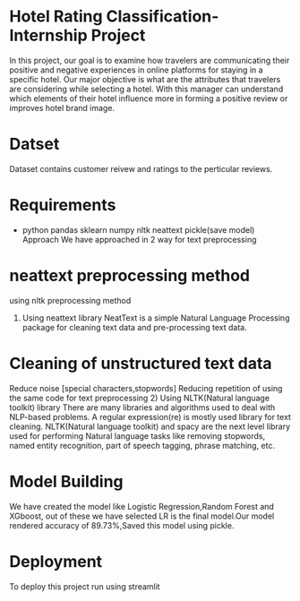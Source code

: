 # Hotel Rating Classification-Internship Project
In this project, our goal is to examine how travelers are communicating their positive and negative experiences in online platforms for staying in a specific hotel. Our major objective is what are the attributes that travelers are considering while selecting a hotel. With this manager can understand which elements of their hotel influence more in forming a positive review or improves hotel brand image.

# Datset
Dataset contains customer reivew and ratings to the perticular reviews.

# Requirements
* python
pandas
sklearn
numpy
nltk
neattext
pickle(save model)
Approach
We have approached in 2 way for text preprocessing

# neattext preprocessing method
using nltk preprocessing method
1) Using neattext library
NeatText is a simple Natural Language Processing package for cleaning text data and pre-processing text data.

# Cleaning of unstructured text data
Reduce noise [special characters,stopwords]
Reducing repetition of using the same code for text preprocessing
2) Using NLTK(Natural language toolkit) library
There are many libraries and algorithms used to deal with NLP-based problems. A regular expression(re) is mostly used library for text cleaning. NLTK(Natural language toolkit) and spacy are the next level library used for performing Natural language tasks like removing stopwords, named entity recognition, part of speech tagging, phrase matching, etc.

# Model Building
We have created the model like Logistic Regression,Random Forest and XGboost, out of these we have selected LR is the final model.Our model rendered accuracy of 89.73%,Saved this model using pickle.

# Deployment
To deploy this project run using streamlit
